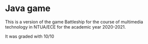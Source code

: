 # Java game

This is a version of the game Battleship for the course of multimedia technology in NTUA/ECE for the academic year 2020-2021.

It was graded with 10/10

